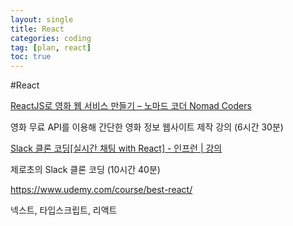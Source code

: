 ```yaml
---
layout: single
title: React
categories: coding
tag: [plan, react]
toc: true
---
```


#React 

[ReactJS로 영화 웹 서비스 만들기 – 노마드 코더 Nomad Coders](https://nomadcoders.co/react-for-beginners)

영화 무료 API를 이용해 간단한 영화 정보 웹사이트 제작 강의 (6시간 30분)



[Slack 클론 코딩[실시간 채팅 with React] - 인프런 | 강의](https://www.inflearn.com/course/%ED%81%B4%EB%A1%A0%EC%BD%94%EB%94%A9-%EC%8B%A4%EC%8B%9C%EA%B0%84%EC%B1%84%ED%8C%85)

제로초의 Slack 클론 코딩 (10시간 40분)



https://www.udemy.com/course/best-react/

넥스트, 타입스크립트, 리액트
